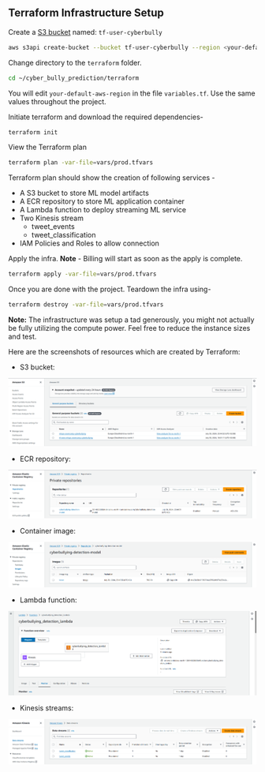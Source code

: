 ## Terraform Infrastructure Setup

Create a [S3 bucket](https://docs.aws.amazon.com/AmazonS3/latest/userguide/creating-bucket.html) named: `tf-user-cyberbully`
```bash
aws s3api create-bucket --bucket tf-user-cyberbully --region <your-default-aws-region> --create-bucket-configuration LocationConstraint=<your-default-aws-region>
```

Change directory to the `terraform` folder.

```bash
cd ~/cyber_bully_prediction/terraform
```

You will edit `your-default-aws-region` in the file `variables.tf`. Use the same values throughout the project. 

Initiate terraform and download the required dependencies-

```bash
terraform init
```

View the Terraform plan

```bash
terraform plan -var-file=vars/prod.tfvars
```

Terraform plan should show the creation of following services -

  - A S3 bucket to store ML model artifacts 
  - A ECR repository to store ML application container
  - A Lambda function to deploy streaming ML service
  - Two Kinesis stream
    - tweet_events
    - tweet_classification
  - IAM Policies and Roles to allow connection

Apply the infra. **Note** - Billing will start as soon as the apply is complete.

```bash
terraform apply -var-file=vars/prod.tfvars
```

Once you are done with the project. Teardown the infra using-

```bash
terraform destroy -var-file=vars/prod.tfvars
```

**Note:** The infrastructure was setup a tad generously, you might not actually be fully utilizing the compute power. Feel free to reduce the instance sizes and test.

Here are the screenshots of resources which are created by Terraform:

- S3 bucket:

![s3](../images/s3.png)

- ECR repository:

![ecr](../images/ecr_1.png)

- Container image:

![ecr](../images/ecr_2.png)

- Lambda function:

![lambda](../images/lambda_4.png)

- Kinesis streams:

![kinesis](../images/kinesis.png)
